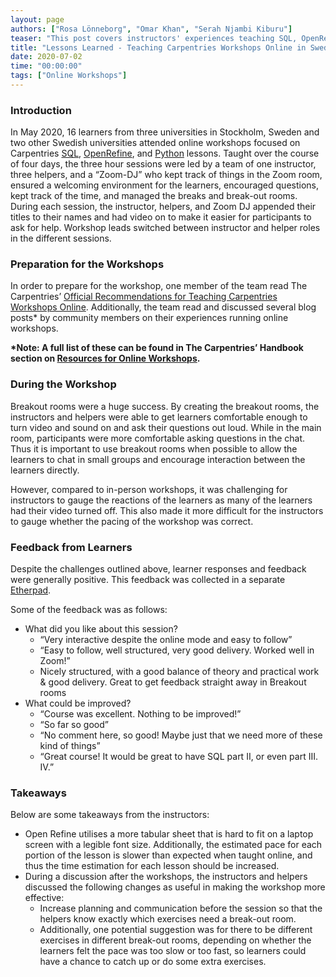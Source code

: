 ```yaml
---
layout: page
authors: ["Rosa Lönneborg", "Omar Khan", "Serah Njambi Kiburu"]
teaser: "This post covers instructors' experiences teaching SQL, OpenRefine, and Python over the course of 4 online sessions in late May"
title: "Lessons Learned - Teaching Carpentries Workshops Online in Sweden, May 2020"
date: 2020-07-02
time: "00:00:00"
tags: ["Online Workshops"]
---
```

### Introduction
In May 2020, 16 learners from three universities in Stockholm, Sweden and two other Swedish universities attended online workshops focused on Carpentries [SQL](http://swcarpentry.github.io/sql-novice-survey/), [OpenRefine](https://datacarpentry.org/openrefine-socialsci/), and [Python](http://swcarpentry.github.io/python-novice-gapminder/) lessons. Taught over the course of four days, the three hour sessions were led by a team of one instructor, three helpers, and a “Zoom-DJ” who kept track of things in the Zoom room, ensured a welcoming environment for the learners, encouraged questions, kept track of the time, and managed the breaks and break-out rooms. During each session, the instructor, helpers, and Zoom DJ appended their titles to their names and had video on to make it easier for participants to ask for help. Workshop leads switched between instructor and helper roles in the different sessions.

### Preparation for the Workshops
In order to prepare for the workshop, one member of the team read The Carpentries’ [Official Recommendations for Teaching Carpentries Workshops Online](https://carpentries.org/online-workshop-recommendations/). Additionally, the team read and discussed several blog posts* by community members on their experiences running online workshops.

__*Note: A full list of these can be found in The Carpentries’ Handbook section on [Resources for Online Workshops](https://docs.carpentries.org/topic_folders/hosts_instructors/resources_for_online_workshops.html#blog-posts).__

### During the Workshop
Breakout rooms were a huge success. By creating the breakout rooms, the instructors and helpers were able to get learners comfortable enough to turn video and sound on and ask their questions out loud. While in the main room, participants were more comfortable asking questions in the chat. Thus it is important to use breakout rooms when possible to allow the learners to chat in small groups and encourage interaction between the learners directly.

However, compared to in-person workshops, it was challenging for instructors to gauge the reactions of the learners as many of the learners had their video turned off. This also made it more difficult for the instructors to gauge whether the pacing of the workshop was correct.

### Feedback from Learners
Despite the challenges outlined above, learner responses and feedback were generally positive. This feedback was collected in a separate [Etherpad](https://pad.carpentries.org/feedback_from_online_sessions).

Some of the feedback was as follows:
- What did you like about this session?
  - “Very interactive despite the online mode and easy to follow”
  - “Easy to follow, well structured, very good delivery. Worked well in Zoom!”
  - Nicely structured, with a good balance of theory and practical work & good delivery. Great to get feedback straight away in Breakout rooms
- What could be improved?
  - “Course was excellent. Nothing to be improved!”
  - “So far so good”
  - “No comment here, so good! Maybe just that we need more of these kind of things”
  - “Great course! It would be great to have SQL part II, or even part III. IV.”

### Takeaways
Below are some takeaways from the instructors:
- Open Refine utilises a more tabular sheet that is hard to fit on a laptop screen with a legible font size. Additionally, the estimated pace for each portion of the lesson is slower than expected when taught online, and thus the time estimation for each lesson should be increased.
- During a discussion after the workshops, the instructors and helpers discussed the following changes as useful in making the workshop more effective:
  - Increase planning and communication before the session so that the helpers know exactly which exercises need a break-out room.
  - Additionally, one potential suggestion was for there to be different exercises in different break-out rooms, depending on whether the learners felt the pace was too slow or too fast, so learners could have a chance to catch up or do some extra exercises.
